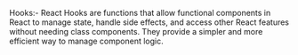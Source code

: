 Hooks:- React Hooks are functions that allow functional components in React to manage state, handle side effects, and access other React features without needing class components. They provide a simpler and more efficient way to manage component logic.
